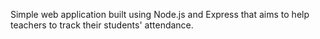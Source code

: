 Simple web application built using Node.js and Express that aims to help teachers to track their students' attendance.
